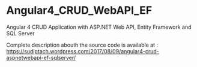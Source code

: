 # Angular4_CRUD_WebAPI_EF
Angular 4 CRUD Application with ASP.NET Web API, Entity Framework and SQL Server

Complete description abouth the source code is available at : 
https://sudiptach.wordpress.com/2017/08/09/angular4-crud-aspnetwebapi-ef-sqlserver/
